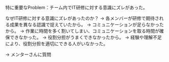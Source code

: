 特に重要なProblem：チーム内でIT研修に対する意識にズレがあった。

なぜIT研修に対する意識にズレがあったのか？
-> 各メンバーが研修で期待される成果を異なる認識で捉えていたから。
-> コミュニケーションが足らなかったから。
-> 作業に時間を多く割いてしまい、コミュニケーションを取る時間が確保できなかった。
-> 役割分担がうまくできなかったから。
-> 経験や理解不足により、役割分担を適切にできる人がいなかった。


-> メンターさんに質問